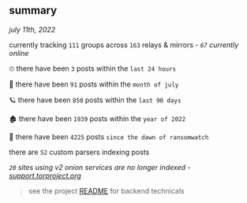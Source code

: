 
## summary
_july 11th, 2022_

currently tracking `111` groups across `163` relays & mirrors - _`67` currently online_

⏲ there have been `3` posts within the `last 24 hours`

🦈 there have been `91` posts within the `month of july`

🪐 there have been `850` posts within the `last 90 days`

🏚 there have been `1939` posts within the `year of 2022`

🦕 there have been `4225` posts `since the dawn of ransomwatch`

there are `52` custom parsers indexing posts

_`20` sites using v2 onion services are no longer indexed - [support.torproject.org](https://support.torproject.org/onionservices/v2-deprecation/)_

> see the project [README](https://github.com/joshhighet/ransomwatch#ransomwatch--) for backend technicals
